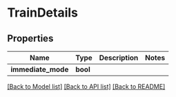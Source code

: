 # TrainDetails

## Properties
Name | Type | Description | Notes
------------ | ------------- | ------------- | -------------
**immediate_mode** | **bool** |  | 

[[Back to Model list]](../README.md#documentation-for-models) [[Back to API list]](../README.md#documentation-for-api-endpoints) [[Back to README]](../README.md)


